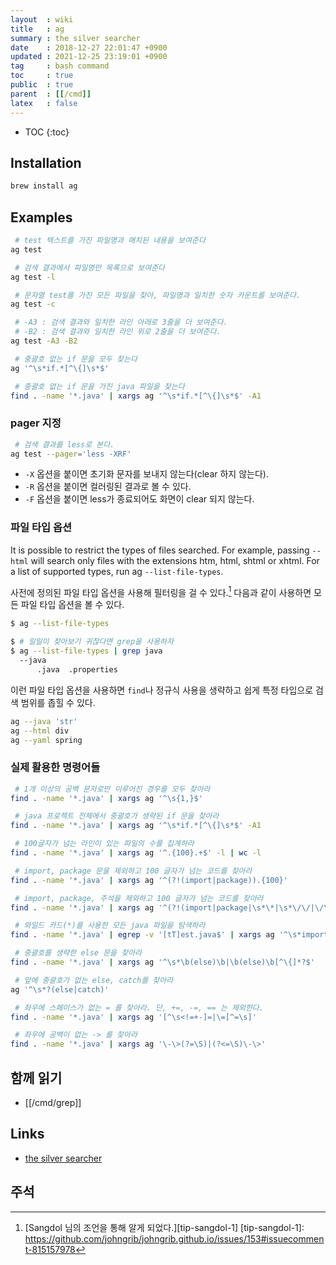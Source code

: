 ```yaml
---
layout  : wiki
title   : ag
summary : the silver searcher
date    : 2018-12-27 22:01:47 +0900
updated : 2021-12-25 23:19:01 +0900
tag     : bash command
toc     : true
public  : true
parent  : [[/cmd]]
latex   : false
---
```

* TOC
{:toc}

## Installation
```sh
brew install ag
```

## Examples

```sh
 # test 텍스트를 가진 파일명과 매치된 내용을 보여준다
ag test

 # 검색 결과에서 파일명만 목록으로 보여준다
ag test -l

 # 문자열 test를 가진 모든 파일을 찾아, 파일명과 일치한 숫자 카운트를 보여준다.
ag test -c

 # -A3 : 검색 결과와 일치한 라인 아래로 3줄을 더 보여준다.
 # -B2 : 검색 결과와 일치한 라인 위로 2줄을 더 보여준다.
ag test -A3 -B2

 # 중괄호 없는 if 문을 모두 찾는다
ag '^\s*if.*[^\{]\s*$'

 # 중괄호 없는 if 문을 가진 java 파일을 찾는다
find . -name '*.java' | xargs ag '^\s*if.*[^\{]\s*$' -A1
```

### pager 지정
```sh
 # 검색 결과를 less로 본다.
ag test --pager='less -XRF'
```

* `-X` 옵션을 붙이면 초기화 문자를 보내지 않는다(clear 하지 않는다).
* `-R` 옵션을 붙이면 컬러링된 결과로 볼 수 있다.
* `-F` 옵션을 붙이면 less가 종료되어도 화면이 clear 되지 않는다.

### 파일 타입 옵션

>
It  is  possible  to  restrict  the  types  of  files  searched.  For  example,  passing  `--html`  will  search only files with the extensions htm, html, shtml or xhtml. For a list of supported types, run ag `--list-file-types`.

사전에 정의된 파일 타입 옵션을 사용해 필터링을 걸 수 있다.[^tip-sangdol-1] 다음과 같이 사용하면 모든 파일 타입 옵션을 볼 수 있다.

```sh
$ ag --list-file-types

$ # 일일이 찾아보기 귀찮다면 grep을 사용하자
$ ag --list-file-types | grep java
  --java
      .java  .properties
```

이런 파일 타입 옵션을 사용하면 `find`나 정규식 사용을 생략하고 쉽게 특정 타입으로 검색 범위를 좁힐 수 있다.

```sh
ag --java 'str'
ag --html div
ag --yaml spring
```

### 실제 활용한 명령어들

```sh
 # 1개 이상의 공백 문자로만 이루어진 경우를 모두 찾아라
find . -name '*.java' | xargs ag '^\s{1,}$'

 # java 프로젝트 전체에서 중괄호가 생략된 if 문을 찾아라
find . -name '*.java' | xargs ag '^\s*if.*[^\{]\s*$' -A1

 # 100글자가 넘는 라인이 있는 파일의 수를 집계하라
find . -name '*.java' | xargs ag '^.{100}.+$' -l | wc -l

 # import, package 문을 제외하고 100 글자가 넘는 코드를 찾아라
find . -name '*.java' | xargs ag '^(?!(import|package)).{100}'

 # import, package, 주석을 제외하고 100 글자가 넘는 코드를 찾아라
find . -name '*.java' | xargs ag '^(?!(import|package|\s*\*|\s*\/\/|\/\*)).{100}'

 # 와일드 카드(*)를 사용한 모든 java 파일을 탐색하라
find . -name '*.java' | egrep -v '[tT]est.java$' | xargs ag '^\s*import.*\*'

 # 중괄호를 생략한 else 문을 찾아라
find . -name '*.java' | xargs ag '^\s*\b(else)\b|\b(else)\b[^\{]*?$'

 # 앞에 중괄호가 없는 else, catch를 찾아라
ag '^\s*?(else|catch)'

 # 좌우에 스페이스가 없는 = 를 찾아라. 단, +=, -=, == 는 제외한다.
find . -name '*.java' | xargs ag '[^\s<!=+-]=|\=[^=\s]'

 # 좌우에 공백이 없는 -> 를 찾아라
find . -name '*.java' | xargs ag '\-\>(?=\S)|(?<=\S)\-\>'
```

## 함께 읽기

- [[/cmd/grep]]

## Links
* [the silver searcher](https://github.com/ggreer/the_silver_searcher )

## 주석
[^tip-sangdol-1]: [Sangdol 님의 조언을 통해 알게 되었다.][tip-sangdol-1]
[tip-sangdol-1]: https://github.com/johngrib/johngrib.github.io/issues/153#issuecomment-815157978

